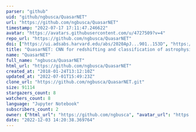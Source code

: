 ```yaml
---
parser: "github"
uid: "github/ngbusca/QuasarNET"
url: "https://github.com/ngbusca/QuasarNET"
timestamp: "2022-07-17 17:11:47.246622"
avatar: "https://avatars.githubusercontent.com/u/4727509?v=4"
repo_url: "https://github.com/ngbusca/QuasarNET"
doi: ["https://ui.adsabs.harvard.edu/abs/2020ApJ...901..153D", "https://ui.adsabs.harvard.edu/abs/2018arXiv180809955B", "https://ui.adsabs.harvard.edu/abs/2021ascl.soft06016B/abstract"]
title: "QuasarNET: CNN for redshifting and classification of astrophysical spectra"
name: "QuasarNET"
full_name: "ngbusca/QuasarNET"
html_url: "https://github.com/ngbusca/QuasarNET"
created_at: "2018-01-24T13:12:10Z"
updated_at: "2022-07-01T15:49:23Z"
clone_url: "https://github.com/ngbusca/QuasarNET.git"
size: 91114
stargazers_count: 8
watchers_count: 8
language: "Jupyter Notebook"
subscribers_count: 2
owner: {"html_url": "https://github.com/ngbusca", "avatar_url": "https://avatars.githubusercontent.com/u/4727509?v=4", "login": "ngbusca", "type": "User"}
date: "2022-12-03 14:20:38.369764"
---
```

